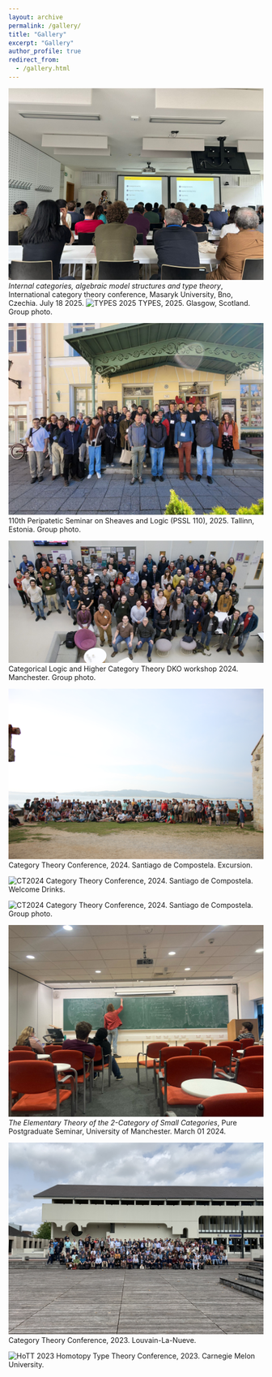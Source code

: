 ```yaml
---
layout: archive
permalink: /gallery/
title: "Gallery"
excerpt: "Gallery"
author_profile: true
redirect_from: 
  - /gallery.html
---
```

![CT 2025](/images/CT2025.jpg)
*Internal categories, algebraic model structures and type theory*, International category theory conference, Masaryk University, Bno, Czechia. July 18 2025.
![TYPES 2025](TYPES2025.jpg)
TYPES, 2025. Glasgow, Scotland. Group photo.

![PSSL2025](PSSL_Tallinn.jpg)
110th Peripatetic Seminar on Sheaves and Logic (PSSL 110), 2025. Tallinn, Estonia. Group photo.

![CLHCT](clhct.jpeg)
Categorical Logic and Higher Category Theory DKO workshop 2024. Manchester. Group photo.

![CT2024](CT20241.jpg)
Category Theory Conference, 2024. Santiago de Compostela. Excursion.

![CT2024](CT20242.jpg)
Category Theory Conference, 2024. Santiago de Compostela. Welcome Drinks.

![CT2024](CT20243.jpg)
Category Theory Conference, 2024. Santiago de Compostela. Group photo.



![PP-talk](PP-talk.jpg)
*The Elementary Theory of the 2-Category of Small Categories*, Pure Postgraduate Seminar, University of Manchester. March 01 2024.

![CT2023](CT23_Group_photo.jpg)
Category Theory Conference, 2023. Louvain-La-Nueve.

![HoTT 2023](HoTT_Group_photo.jpeg)
Homotopy Type Theory Conference, 2023. Carnegie Melon University.
